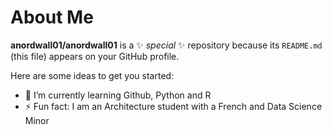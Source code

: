 # About Me


**anordwall01/anordwall01** is a ✨ _special_ ✨ repository because its `README.md` (this file) appears on your GitHub profile.

Here are some ideas to get you started:

- 🌱 I’m currently learning Github, Python and R
- ⚡ Fun fact: I am an Architecture student with a French and Data Science Minor
